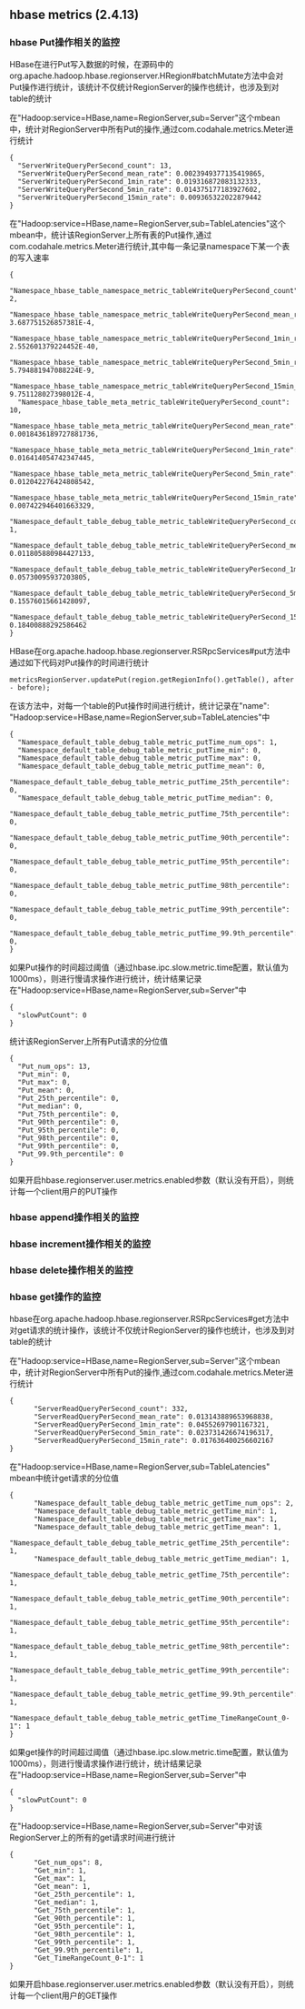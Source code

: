 ## hbase metrics (2.4.13)

### hbase Put操作相关的监控

HBase在进行Put写入数据的时候，在源码中的org.apache.hadoop.hbase.regionserver.HRegion#batchMutate方法中会对Put操作进行统计，该统计不仅统计RegionServer的操作也统计，也涉及到对table的统计

在"Hadoop:service=HBase,name=RegionServer,sub=Server"这个mbean中，统计对RegionServer中所有Put的操作,通过com.codahale.metrics.Meter进行统计

```
{
  "ServerWriteQueryPerSecond_count": 13,
  "ServerWriteQueryPerSecond_mean_rate": 0.0023949377135419865,
  "ServerWriteQueryPerSecond_1min_rate": 0.019316872083132333,
  "ServerWriteQueryPerSecond_5min_rate": 0.014375177183927602,
  "ServerWriteQueryPerSecond_15min_rate": 0.009365322022879442
}
```

在"Hadoop:service=HBase,name=RegionServer,sub=TableLatencies"这个mbean中，统计该RegionServer上所有表的Put操作,通过com.codahale.metrics.Meter进行统计,其中每一条记录namespace下某一个表的写入速率

```
{
  "Namespace_hbase_table_namespace_metric_tableWriteQueryPerSecond_count": 2,
  "Namespace_hbase_table_namespace_metric_tableWriteQueryPerSecond_mean_rate": 3.687751526857381E-4,
  "Namespace_hbase_table_namespace_metric_tableWriteQueryPerSecond_1min_rate": 2.552601379224452E-40,
  "Namespace_hbase_table_namespace_metric_tableWriteQueryPerSecond_5min_rate": 5.794881947088224E-9,
  "Namespace_hbase_table_namespace_metric_tableWriteQueryPerSecond_15min_rate": 9.751128027398012E-4,
  "Namespace_hbase_table_meta_metric_tableWriteQueryPerSecond_count": 10,
  "Namespace_hbase_table_meta_metric_tableWriteQueryPerSecond_mean_rate": 0.0018436189727881736,
  "Namespace_hbase_table_meta_metric_tableWriteQueryPerSecond_1min_rate": 0.016414054742347445,
  "Namespace_hbase_table_meta_metric_tableWriteQueryPerSecond_5min_rate": 0.012042276424808542,
  "Namespace_hbase_table_meta_metric_tableWriteQueryPerSecond_15min_rate": 0.007422946401663329,
  "Namespace_default_table_debug_table_metric_tableWriteQueryPerSecond_count": 1,
  "Namespace_default_table_debug_table_metric_tableWriteQueryPerSecond_mean_rate": 0.011805880984427133,
  "Namespace_default_table_debug_table_metric_tableWriteQueryPerSecond_1min_rate": 0.05730095937203805,
  "Namespace_default_table_debug_table_metric_tableWriteQueryPerSecond_5min_rate": 0.15576015661428097,
  "Namespace_default_table_debug_table_metric_tableWriteQueryPerSecond_15min_rate": 0.18400888292586462
}
```

HBase在org.apache.hadoop.hbase.regionserver.RSRpcServices#put方法中通过如下代码对Put操作的时间进行统计

```
metricsRegionServer.updatePut(region.getRegionInfo().getTable(), after - before);
```

在该方法中，对每一个table的Put操作时间进行统计，统计记录在"name": "Hadoop:service=HBase,name=RegionServer,sub=TableLatencies"中

```
{
  "Namespace_default_table_debug_table_metric_putTime_num_ops": 1,
  "Namespace_default_table_debug_table_metric_putTime_min": 0,
  "Namespace_default_table_debug_table_metric_putTime_max": 0,
  "Namespace_default_table_debug_table_metric_putTime_mean": 0,
  "Namespace_default_table_debug_table_metric_putTime_25th_percentile": 0,
  "Namespace_default_table_debug_table_metric_putTime_median": 0,
  "Namespace_default_table_debug_table_metric_putTime_75th_percentile": 0,
  "Namespace_default_table_debug_table_metric_putTime_90th_percentile": 0,
  "Namespace_default_table_debug_table_metric_putTime_95th_percentile": 0,
  "Namespace_default_table_debug_table_metric_putTime_98th_percentile": 0,
  "Namespace_default_table_debug_table_metric_putTime_99th_percentile": 0,
  "Namespace_default_table_debug_table_metric_putTime_99.9th_percentile": 0,
}
```

如果Put操作的时间超过阈值（通过hbase.ipc.slow.metric.time配置，默认值为1000ms），则进行慢请求操作进行统计，统计结果记录在"Hadoop:service=HBase,name=RegionServer,sub=Server"中

```
{
  "slowPutCount": 0
}
```

统计该RegionServer上所有Put请求的分位值

```
{
  "Put_num_ops": 13,
  "Put_min": 0,
  "Put_max": 0,
  "Put_mean": 0,
  "Put_25th_percentile": 0,
  "Put_median": 0,
  "Put_75th_percentile": 0,
  "Put_90th_percentile": 0,
  "Put_95th_percentile": 0,
  "Put_98th_percentile": 0,
  "Put_99th_percentile": 0,
  "Put_99.9th_percentile": 0
}
```

如果开启hbase.regionserver.user.metrics.enabled参数（默认没有开启），则统计每一个client用户的PUT操作

### hbase append操作相关的监控

### hbase increment操作相关的监控

### hbase delete操作相关的监控

### hbase get操作的监控

hbase在org.apache.hadoop.hbase.regionserver.RSRpcServices#get方法中对get请求的统计操作，该统计不仅统计RegionServer的操作也统计，也涉及到对table的统计

在"Hadoop:service=HBase,name=RegionServer,sub=Server"这个mbean中，统计对RegionServer中所有Put的操作,通过com.codahale.metrics.Meter进行统计

```
{
      "ServerReadQueryPerSecond_count": 332,
      "ServerReadQueryPerSecond_mean_rate": 0.013143889653968838,
      "ServerReadQueryPerSecond_1min_rate": 0.04552697901167321,
      "ServerReadQueryPerSecond_5min_rate": 0.023731426674196317,
      "ServerReadQueryPerSecond_15min_rate": 0.017636400256602167  
}
```

在"Hadoop:service=HBase,name=RegionServer,sub=TableLatencies" mbean中统计get请求的分位值

```
{
      "Namespace_default_table_debug_table_metric_getTime_num_ops": 2,
      "Namespace_default_table_debug_table_metric_getTime_min": 1,
      "Namespace_default_table_debug_table_metric_getTime_max": 1,
      "Namespace_default_table_debug_table_metric_getTime_mean": 1,
      "Namespace_default_table_debug_table_metric_getTime_25th_percentile": 1,
      "Namespace_default_table_debug_table_metric_getTime_median": 1,
      "Namespace_default_table_debug_table_metric_getTime_75th_percentile": 1,
      "Namespace_default_table_debug_table_metric_getTime_90th_percentile": 1,
      "Namespace_default_table_debug_table_metric_getTime_95th_percentile": 1,
      "Namespace_default_table_debug_table_metric_getTime_98th_percentile": 1,
      "Namespace_default_table_debug_table_metric_getTime_99th_percentile": 1,
      "Namespace_default_table_debug_table_metric_getTime_99.9th_percentile": 1,
      "Namespace_default_table_debug_table_metric_getTime_TimeRangeCount_0-1": 1
}
```

如果get操作的时间超过阈值（通过hbase.ipc.slow.metric.time配置，默认值为1000ms），则进行慢请求操作进行统计，统计结果记录在"Hadoop:service=HBase,name=RegionServer,sub=Server"中

```
{
  "slowPutCount": 0
}
```

在"Hadoop:service=HBase,name=RegionServer,sub=Server"中对该RegionServer上的所有的get请求时间进行统计

```
{
      "Get_num_ops": 8,
      "Get_min": 1,
      "Get_max": 1,
      "Get_mean": 1,
      "Get_25th_percentile": 1,
      "Get_median": 1,
      "Get_75th_percentile": 1,
      "Get_90th_percentile": 1,
      "Get_95th_percentile": 1,
      "Get_98th_percentile": 1,
      "Get_99th_percentile": 1,
      "Get_99.9th_percentile": 1,
      "Get_TimeRangeCount_0-1": 1
}
```

如果开启hbase.regionserver.user.metrics.enabled参数（默认没有开启），则统计每一个client用户的GET操作
